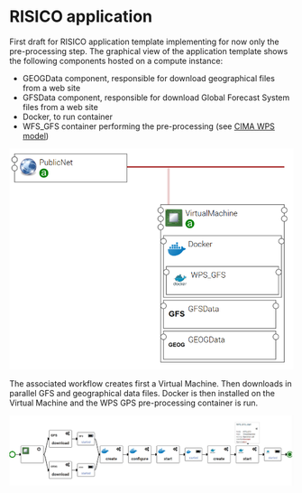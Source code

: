 # RISICO application

First draft for RISICO application template implementing for now only the pre-processing step.
The graphical view of the application template shows the following components hosted
on a compute instance:

* GEOGData component, responsible for download geographical files from a web site
* GFSData component, responsible for download Global Forecast System files from a web site
* Docker, to run container
* WFS_GFS container performing the pre-processing (see [CIMA WPS model](https://github.com/cima-lexis/wps.docker))

![App template](images/risico_app.png)

The associated workflow creates first a Virtual Machine.
Then downloads in parallel GFS and geographical data files.
Docker is then installed on the Virtual Machine and the WPS GPS pre-processing container is run.

![Workflow ](images/risico_worfklow.png)

